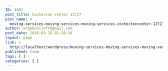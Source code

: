 ```yaml
---
ID: 4882
post_title: Cochecton Center 12727
post_name: >
  moving-services-moving-services-moving-services-cochectoncenter-12727
author: mrgabonijeff@gmail.com
post_date: 2018-03-28 01:38:34
layout: page
link: >
  http://localhost/wordpress/moving-services-moving-services-moving-services-cochectoncenter-12727/
published: true
tags: [ ]
categories: [ ]
---
```

